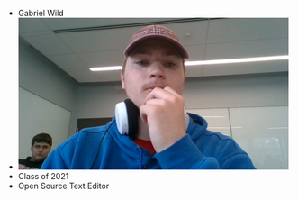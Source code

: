 * Gabriel Wild
* ![Alt](images\WIN_20190531_10_36_45_Pro.jpg)
* Class of 2021
* Open Source Text Editor

